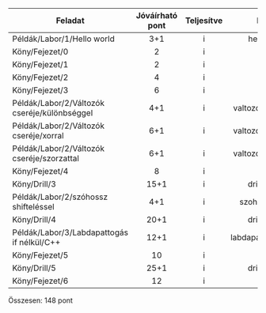 |Feladat|Jóváírható pont|Teljesítve|Hol?
| ---------------------- |:----:|:----:|:------------------------------:|
|Példák/Labor/1/Hello world|3+1|i|hello.cpp
|Köny/Fejezet/0|2|i|-|
|Köny/Fejezet/1|2|i|-|
|Köny/Fejezet/2|4|i|-|
|Köny/Fejezet/3|6|i|-|
|Példák/Labor/2/Változók cseréje/különbséggel|4+1|i|valtozocsere.cpp|
|Példák/Labor/2/Változók cseréje/xorral|6+1|i|valtozocsere.cpp|
|Példák/Labor/2/Változók cseréje/szorzattal|6+1|i|valtozocsere.cpp|
|Köny/Fejezet/4|8|i|-|
|Köny/Drill/3|15+1|i|drill3.cpp|
|Példák/Labor/2/szóhossz shifteléssel|4+1|i|szohossz.cpp|
|Köny/Drill/4|20+1|i|drill4.cpp|
|Példák/Labor/3/Labdapattogás if nélkül/C++|12+1|i|labdapattogas.cpp|
|Köny/Fejezet/5|10|i|-|
|Köny/Drill/5|25+1|i|drill5.cpp|
|Köny/Fejezet/6|12|i|-|
Összesen: 148 pont
